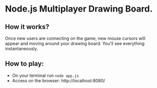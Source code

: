 # Node.js Multiplayer Drawing Board.
## How it works?
Once new users are connecting on the game, new mouse cursors will appear and moving around your drawing board. You'll see everything instantaneously.
## How to play:
  * On your terminal run `node app.js`
  * Access on the browser: http://localhost:8080/
